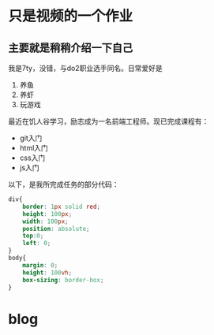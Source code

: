 # 只是视频的一个作业
## 主要就是稍稍介绍一下自己
我是7ty，没错，与do2职业选手同名。日常爱好是

1. 养鱼
2. 养虾
3. 玩游戏

最近在饥人谷学习，励志成为一名前端工程师。现已完成课程有：

* git入门
* html入门
* css入门
* js入门

以下，是我所完成任务的部分代码：
```css
div{
    border: 1px solid red;
    height: 100px;
    width: 100px;
    position: absolute;
    top:0;
    left: 0;
}
body{
    margin: 0;
    height: 100vh;
    box-sizing: border-box;
}
```
# blog
